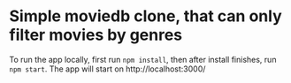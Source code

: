 # Simple moviedb clone, that can only filter movies by genres

To run the app locally, first run `npm install`, then after install finishes, run `npm start`.
The app will start on http://localhost:3000/
